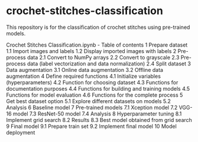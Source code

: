 # crochet-stitches-classification
This repository is for the classification of crochet stitches using pre-trained models.

Crochet Stitches Classification.ipynb - Table of contents
  1 Prepare dataset
    1.1 Import images and labels
    1.2 Display imported images with labels
  2 Pre-process data
    2.1 Convert to NumPy arrays
    2.2 Convert to grayscale
    2.3 Pre-process data (label vectorization and data normalization)
    2.4 Split dataset
  3 Data augmentation
    3.1 Online data augmentation
    3.2 Offline data augmentation
  4 Define required functions
    4.1 Initialize variables (hyperparameters)
    4.2 Function for choosing dataset
    4.3 Functions for documentation purposes
    4.4 Functions for building and training models
    4.5 Functions for model evaluation
    4.6 Functions for the complete process
  5 Get best dataset option
    5.1 Explore different datasets on models
    5.2 Analysis
  6 Baseline model
  7 Pre-trained models
    7.1 Xception model
    7.2 VGG-16 model
    7.3 ResNet-50 model
    7.4 Analysis
  8 Hyperparameter tuning
    8.1 Implement grid search
    8.2 Results
    8.3 Best model obtained from grid search
  9 Final model
    9.1 Prepare train set
    9.2 Implement final model
  10 Model deployment
